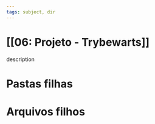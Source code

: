 ```yaml
---
tags: subject, dir
---
```


# [[06: Projeto - Trybewarts]]

description

# Pastas filhas



# Arquivos filhos


